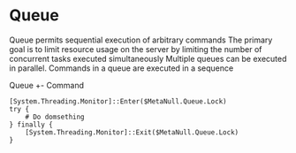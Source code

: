 # Queue
Queue permits sequential execution of arbitrary commands
The primary goal is to limit resource usage on the server by limiting the number of concurrent tasks executed simultaneously
Multiple queues can be executed in parallel. Commands in a queue are executed in a sequence

Queue
+- Command

```
[System.Threading.Monitor]::Enter($MetaNull.Queue.Lock)
try {
    # Do domsething 
} finally {
    [System.Threading.Monitor]::Exit($MetaNull.Queue.Lock)
}
```
